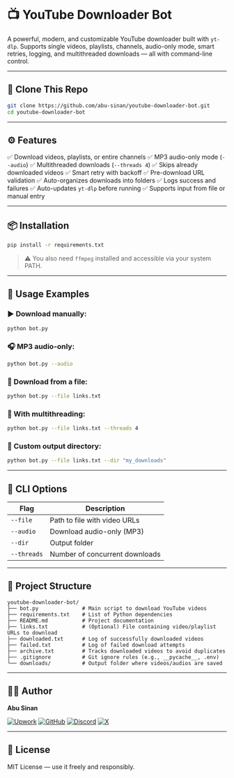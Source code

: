 # 📺 YouTube Downloader Bot

A powerful, modern, and customizable YouTube downloader built with `yt-dlp`. Supports single videos, playlists, channels, audio-only mode, smart retries, logging, and multithreaded downloads — all with command-line control.

---

## 🚀 Clone This Repo

```bash
git clone https://github.com/abu-sinan/youtube-downloader-bot.git
cd youtube-downloader-bot
```

---

## ⚙️ Features

✅ Download videos, playlists, or entire channels
✅ MP3 audio-only mode (`--audio`)
✅ Multithreaded downloads (`--threads 4`)
✅ Skips already downloaded videos
✅ Smart retry with backoff
✅ Pre-download URL validation
✅ Auto-organizes downloads into folders
✅ Logs success and failures
✅ Auto-updates `yt-dlp` before running
✅ Supports input from file or manual entry

---

## 📦 Installation

```bash
pip install -r requirements.txt
```

> ⚠️ You also need `ffmpeg` installed and accessible via your system PATH.

---

## 🧪 Usage Examples

### ▶️ Download manually:

```bash
python bot.py
```

### 🎧 MP3 audio-only:

```bash
python bot.py --audio
```

### 📁 Download from a file:

```bash
python bot.py --file links.txt
```

### 🚀 With multithreading:

```bash
python bot.py --file links.txt --threads 4
```

### 💾 Custom output directory:

```bash
python bot.py --file links.txt --dir "my_downloads"
```

---

## 🔧 CLI Options

| Flag        | Description                          |
|-------------|--------------------------------------|
| `--file`    | Path to file with video URLs         |
| `--audio`   | Download audio-only (MP3)            |
| `--dir`     | Output folder                        |
| `--threads` | Number of concurrent downloads       |

---

## 📁 Project Structure

```
youtube-downloader-bot/
├── bot.py              # Main script to download YouTube videos
├── requirements.txt    # List of Python dependencies
├── README.md           # Project documentation
├── links.txt           # (Optional) File containing video/playlist URLs to download
├── downloaded.txt      # Log of successfully downloaded videos
├── failed.txt          # Log of failed download attempts
├── archive.txt         # Tracks downloaded videos to avoid duplicates
├── .gitignore          # Git ignore rules (e.g., __pycache__, .env)
└── downloads/          # Output folder where videos/audios are saved
```

---

## 🧑‍💻 Author

**Abu Sinan**

[![Upwork](https://img.shields.io/badge/Upwork-6FDA44?style=flat&logo=upwork&logoColor=black)](https://www.upwork.com/freelancers/abusinan)
[![GitHub](https://img.shields.io/badge/GitHub-100000?style=flat&logo=github&logoColor=white)](https://github.com/abu-sinan)
[![Discord](https://img.shields.io/badge/Discord-5865F2?style=flat&logo=discord&logoColor=white)](https://discord.com/users/1155521589065027735)
[![X](https://img.shields.io/badge/X-000000?style=flat&logo=x&logoColor=white)](https://x.com/AbuSinan_)


---

## 📜 License

MIT License — use it freely and responsibly.